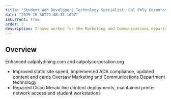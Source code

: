 ```yaml
---
title: "Student Web Developer; Technology Specialist: Cal Poly Corporation"
date: "2019-10-30T22:40:32.169Z"
isCurrent: True
order: 2
description: I have worked for the Marketing and Communications department of the Cal Poly Corporation as a Student Web Developer and Technology Specialist since October 2019. 
---
```


## Overview 
Enhanced calpolydining.com and calpolycorporation.org
- Improved static site speed, implemented ADA compliance, updated content and cards
Oversaw Marketing and Communications Department technology
- Repaired Cisco Meraki live content deployments, maintained printer network access and student workstations
